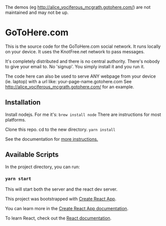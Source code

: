
The demos (eg http://alice_vociferous_mcgrath.gotohere.com/) are not maintained and may not be up. 

# GoToHere.com

This is the source code for the GoToHere.com social network. 
It runs locally on your device. It uses the KnotFree.net network to pass messages.

It's completely distributed and there is no central authority. There's nobody to give your email to. No 'signup'. You simply install it and you run it. 

The code here can also be used to serve ANY webpage from your device (ie. laptop) with a url like: your-page-name.gotohere.com See http://alice_vociferous_mcgrath.gotohere.com/ for an example.


## Installation

Install nodejs. For me it's:
    `brew install node`
There are instructions for most platforms.

Clone this repo. cd to the new directory.
    `yarn install` 

See the documentation for [more instructions.](https://github.com/awootton/GoToHere/wiki)

## Available Scripts

In the project directory, you can run:

### `yarn start`

This will start both the server and the react dev server.

This project was bootstrapped with [Create React App](https://github.com/facebook/create-react-app).

You can learn more in the [Create React App documentation](https://facebook.github.io/create-react-app/docs/getting-started).

To learn React, check out the [React documentation](https://reactjs.org/).
